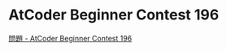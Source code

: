 AtCoder Beginner Contest 196
===

[問題 - AtCoder Beginner Contest 196](https://atcoder.jp/contests/abc196/tasks)
